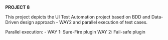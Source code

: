 **PROJECT 8**

This project depicts the UI Test Automation project based on BDD and Data-Driven design approach - WAY2 and parallel execution of test cases.

Parallel execution: -
WAY 1: Sure-Fire plugin
WAY 2: Fail-safe plugin
